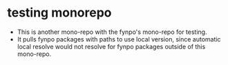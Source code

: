 # testing monorepo

- This is another mono-repo with the fynpo's mono-repo for testing.
- It pulls fynpo packages with paths to use local version, since automatic local resolve would not resolve for fynpo packages outside of this mono-repo.
